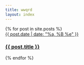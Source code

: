```yaml
---
title: wwqrd
layout: index
---
```


<div class="posts">
  {% for post in site.posts %}
    <a class="posts__post" href="{{ post.url }}">
      <div class="posts__post-date">{{ post.date | date: "%a, %B %e" }}</div>
      <h3 class="posts__post-title">{{ post.title }}</h3>
    </a>
  {% endfor %}
</div>
